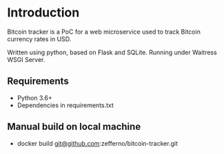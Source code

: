 # Introduction
Bitcoin tracker is a PoC for a web microservice used to track Bitcoin currency rates in USD.

Written using python, based on Flask and SQLite. Running under Waitress WSGI Server.

## Requirements
- Python 3.6+
- Dependencies in requirements.txt

## Manual build on local machine
- docker build git@github.com:zefferno/bitcoin-tracker.git
